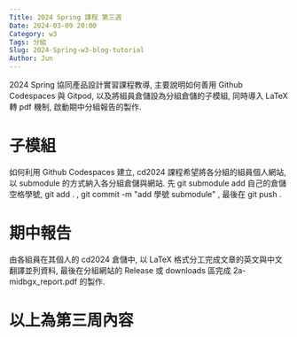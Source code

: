 ```yaml
---
Title: 2024 Spring 課程 第三週
Date: 2024-03-09 20:00
Category: w3
Tags: 分組
Slug: 2024-Spring-w3-blog-tutorial
Author: Jun
---
```


2024 Spring 協同產品設計實習課程教導, 主要說明如何善用 Github Codespaces 與 Gitpod, 以及將組員倉儲設為分組倉儲的子模組, 同時導入 LaTeX 轉 pdf 機制, 啟動期中分組報告的製作.


<!-- PELICAN_END_SUMMARY -->

# 子模組
如何利用 Github Codespaces 建立, cd2024 課程希望將各分組的組員個人網站, 以 submodule 的方式納入各分組倉儲與網站.
先 git submodule add 自己的倉儲空格學號, git add . , git commit -m "add 學號 submodule" , 最後在 git push .

# 期中報告
由各組員在其個人的 cd2024 倉儲中, 以 LaTeX 格式分工完成文章的英文與中文翻譯並列資料, 最後在分組網站的 Release 或 downloads 區完成 2a-midbgx_report.pdf 的製作.

# 以上為第三周內容

